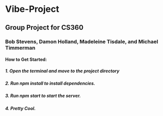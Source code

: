 # Vibe-Project
## Group Project for CS360
### Bob Stevens, Damon Holland, Madeleine Tisdale, and Michael Timmerman
#### How to Get Started:
##### 1. Open the terminal and move to the project directory
##### 2. Run npm install to install dependencies.
##### 3. Run npm start to start the server.
##### 4. Pretty Cool.
